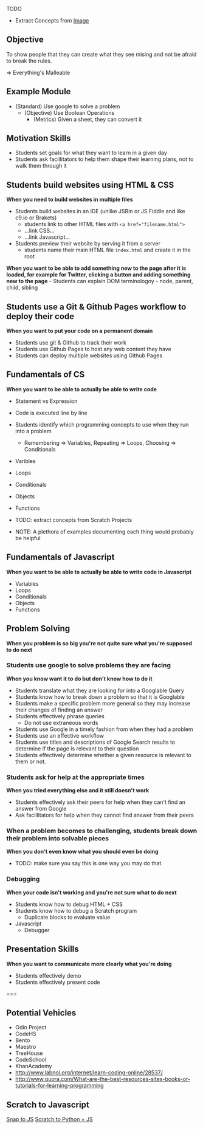 TODO
- Extract Concepts from [Image](http://i.imgur.com/g8ANW6w.jpg)

## Objective
To show people that they can create what they see mising
and not be afraid to break the rules.

=> Everything's Malleable

## 

## Example Module

- (Standard) Use google to solve a problem
	- (Objective) Use Boolean Operations
		- (Metrics) Given a sheet, they can convert it

## Motivation Skills
- Students set goals for what they want to learn in a given day
- Students ask facillitators to help them shape their learning plans, not to walk them through it

## Students build websites using HTML & CSS
**When you need to build websites in multiple files**

- Students build websites in an IDE (unlike JSBin or JS Fiddle and like c9.io or Brakets)
	- students link to other HTML files with `<a href="filename.html">`
	- ...link CSS...
	- ...link Javascript...
- Students preview their website by serving it from a server
	- students name their main HTML file `index.html` and create it in the root

**When you want to be able to add something new to the page after it is loaded, for example for Twitter, clicking a button and adding something new to the page**
	- Students can explain DOM terminologoy
		- node, parent, child, sibling

## Students use a Git & Github Pages workflow to deploy their code
**When you want to put your code on a permanent domain**
- Students use git & Github to track their work
- Students use Github Pages to host any web content they have
- Students can deploy multiple websites using Github Pages

## Fundamentals of CS
**When you want to be able to actually be able to write code**
- Statement vs Expression
- Code is executed line by line
- Students identify which programming concepts to use when they run into a problem
	- Remembering => Variables, Repeating => Loops, Choosing => Conditionals
- Varibles
- Loops
- Conditionals
- Objects
- Functions

- TODO: extract concepts from Scratch Projects
- NOTE: A plethora of examples documenting each thing would probably be helpful

## Fundamentals of Javascript
**When you want to be able to actually be able to write code in Javascript**
- Variables
- Loops
- Conditionals
- Objects
- Functions

## Problem Solving
**When you problem is so big you're not quite sure what you're supposed to do next**

### Students use google to solve problems they are facing
**When you know want it to do but don't know how to do it**
- Students translate what they are looking for into a Googlable Query
- Students know how to break down a problem so that it is Googlable
- Students make a specific problem more general so they may increase their changes of finding an answer
- Students effectively phrase queries
	- Do not use extraneous words
- Students use Google in a timely fashion from when they had a problem
- Students use an effective workflow
- Students use titles and descriptions of Google Search results to determine if the page is relevant to their question
- Students effectively determine whether a given resource is relevant to them or not.

### Students ask for help at the appropriate times
**When you tried everything else and it still doesn't work**
- Students effectively ask their peers for help when they can't find an answer from Google
- Ask facillitators for help when they cannot find answer from their peers

### When a problem becomes to challenging, students break down their problem into solvable pieces
**When you don't even know what you should even be doing**
- TODO: make sure you say this is one way you may do that.

### Debugging
**When your code isn't working and you're not sure what to do next**
- Students know how to debug HTML + CSS
- Students know how to debug a Scratch program
	- Duplicate blocks to evaluate value
- Javascript
	- Debugger

## Presentation Skills
**When you want to communicate more clearly what you're doing**
- Students effectively demo
- Students effectively present code

===

## Potential Vehicles
- Odin Project
- CodeHS
- Bento
- Maestro
- TreeHouse
- CodeSchool
- KhanAcademy
- http://www.labnol.org/internet/learn-coding-online/28537/
- http://www.quora.com/What-are-the-best-resources-sites-books-or-tutorials-for-learning-programming


## Scratch to Javascript
[Snap to JS](https://docs.google.com/document/d/12kNcVlM6cfK69f-4RwI7Mh_nWVIumqpyeipCV8ahbvk/edit)
[Scratch to Python + JS](https://docs.google.com/document/d/19DuSHGvVciba_mGelNK9-4JBpeX1i480ytmw-QUN2jc/edit)